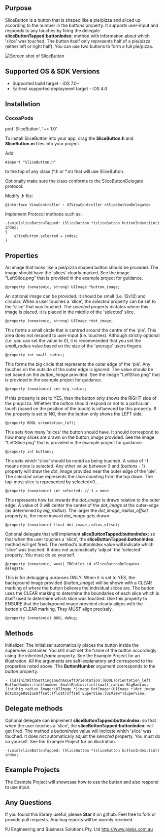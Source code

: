 Purpose
--------------

SliceButton is a button that is shaped like a pie/pizza and sliced up
according to the number in the *buttons* property. It supports user-input and responds
to any touches by firing the delegate **sliceButtonTapped:buttonIndex:** method
with information about which 'slice' was touched.
The button itself only represents half of a pie/pizza (either left or right half).
You can use two buttons to form a full pie/pizza.

![Screen shot of SliceButton](https://raw.github.com/pjebs/SliceButton/master/screenshot.png)

Supported OS & SDK Versions
-----------------------------

* Supported build target - iOS 7.0+ 
* Earliest supported deployment target - iOS 4.0 


Installation
--------------

### CocoaPods

pod 'SliceButton', '~> 1.0'


To install SliceButton into your app, drag the **SliceButton.h** and **SliceButton.m** files into your project.

Add:
```
#import "SliceButton.h"
```
to the top of any class (*.h or *.m) that will use SliceButton.

Optionally make sure the class conforms to the SliceButtonDelegate protocol:

Modify .h file:

	@interface ViewController : UIViewController <SliceButtonDelegate>

Implement Protocol methods such as:

``` 
-(void)sliceButtonTapped: (SliceButton *)sliceButton buttonIndex:(int) index;
{
    sliceButton.selected = index;
}
```

Properties
--------------

An image that looks like a pie/pizza shaped button should be provided. The image
should have the 'slices' clearly marked. See the image "LeftSlice.png" that
is provided in the example project for guidance.

    @property (nonatomic, strong) UIImage *button_image;

An optional image can be provided. It should be small (i.e. 12x12) and circular.
When a user touches a 'slice', the *selected* property can be set to the 'slice'
that was touched. The *selected* property dictates where this image is placed. It is
placed in the middle of the 'selected' slice.

    @property (nonatomic, strong) UIImage *dot_image;

This forms a small circle that is centred around the centre of the 'pie'. This area
does not respond to user-input (i.e. touches). Although strictly optional (i.e. you
can set the value to 0), it is recommended that you set the *small_radius* value
based on the size of the 'average' users fingers.

    @property int small_radius;

This forms the big circle that represents the outer edge of the 'pie'. Any touches
on the outside of the outer edge is ignored. The value should be set based on the
*button_image* provided. See the image "LeftSlice.png" that is provided in
the example project for guidance.

    @property (nonatomic) int big_radius;

If this property is set to YES, then the button only shows the RIGHT side of the
pie/pizza. Whether the button should respond or not to a particular touch (based on
the position of the touch) is influenced by this property. If the property is set to
NO, then the button only shows the LEFT side.

    @property BOOL orientation_left;


This sets how many 'slices' the button should have. It should correspond to how many
slices are drawn on the *button_image* provided. See the image "LeftSlice.png"
that is provided in the example project for guidance.

    @property int buttons;

This sets which 'slice' should be noted as being touched. A value of -1 means none
is selected. Any other value between 0 and (*buttons* - 1) property will draw
the *dot_image* provided near the outer edge of the 'pie'. The *selected* value
represents the slice counting from the top down. The top-most slice is represented
by selected=0...

    @property (nonatomic) int selected; //-1 = none

This represents how far inwards the *dot_image* is drawn relative to the outer edge. A value of 0 will center the center of the *dot_image* at the outer-edge (as determined by
*big_radius*). The larger the *dot_image_radius_offset* property is, the more inward *dot_image* gets drawn.

    @property (nonatomic) float dot_image_radius_offset;

Optional delegate that will implement **sliceButtonTapped:buttonIndex:** so that
when the user touches a 'slice', the **sliceButtonTapped:buttonIndex:** method will
get fired. The method's buttonIndex value will indicate which 'slice' was touched.
It does not automatically 'adjust' the 'selected' property. You must do so yourself.

    @property (nonatomic, weak) IBOutlet id <SliceButtonDelegate> delegate;

This is for debugging purposes ONLY. When it is set to YES, the background image
provided (*button_image*) will be shown with a CLEAR marking of where the button
believes the individual slices are. The button uses the CLEAR marking to determine
the boundaries of each slice which is itself used to determine which slice was
touched. Use this property to ENSURE that the background image provided clearly
aligns with the button's CLEAR marking. They MUST align precisely.

    @property (nonatomic) BOOL debug;

Methods
--------------

Initializer: The initializer automatically places the button inside the superview
container. You still must set the frame of the button accordingly using the inherited
*frame* property. See the Example Project for an illustration. All the arguments are
self-explanatory and correspond to the properties noted above. The **ButtonNumber**
argument corresponds to the *button* property.


```
- (id)initWithSettingsSuchAsLeftOrientation:(BOOL)orientation_left ButtonNumber:(int)number SmallRadius:(int)small_radius BigRadius:(int)big_radius Image:(UIImage *)image DotImage:(UIImage *)dot_image DotImageRadiusOffset:(float)offset SuperView:(UIView*)superview;
```


Delegate methods
---------------

Optional delegate can implement **sliceButtonTapped:buttonIndex:** so that
when the user touches a 'slice', the **sliceButtonTapped:buttonIndex:** will get
fired. The method's *buttonIndex* value will indicate which 'slice' was touched.
It does not automatically adjust the *selected* property. You must do so yourself.
See the Example Project for an illustration.

    -(void)sliceButtonTapped: (SliceButton *)sliceButton buttonIndex:(int) index;


Example Projects
---------------

The Example Project will showcase how to use the button and also respond to use input.


Any Questions
---------------

If you found this library useful, please **Star** it on github. Feel free to fork or provide pull requests. Any bug reports will be warmly received.

PJ Engineering and Business Solutions Pty. Ltd
http://www.pjebs.com.au
